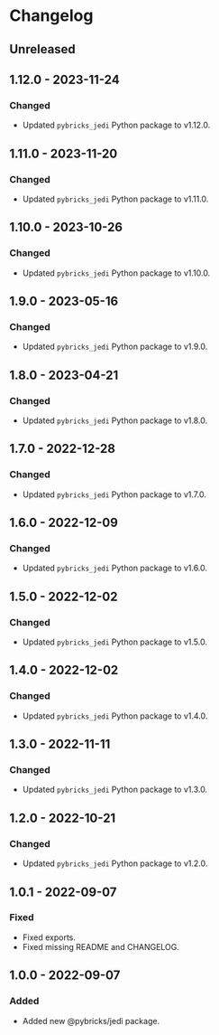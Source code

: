 # Changelog

<!-- refer to https://keepachangelog.com/en/1.0.0/ for guidance -->

## Unreleased

## 1.12.0 - 2023-11-24

### Changed
- Updated `pybricks_jedi` Python package to v1.12.0.

## 1.11.0 - 2023-11-20

### Changed
- Updated `pybricks_jedi` Python package to v1.11.0.

## 1.10.0 - 2023-10-26

### Changed
- Updated `pybricks_jedi` Python package to v1.10.0.

## 1.9.0 - 2023-05-16

### Changed
- Updated `pybricks_jedi` Python package to v1.9.0.

## 1.8.0 - 2023-04-21

### Changed
- Updated `pybricks_jedi` Python package to v1.8.0.

## 1.7.0 - 2022-12-28

### Changed
- Updated `pybricks_jedi` Python package to v1.7.0.

## 1.6.0 - 2022-12-09

### Changed
- Updated `pybricks_jedi` Python package to v1.6.0.

## 1.5.0 - 2022-12-02

### Changed
- Updated `pybricks_jedi` Python package to v1.5.0.

## 1.4.0 - 2022-12-02

### Changed
- Updated `pybricks_jedi` Python package to v1.4.0.

## 1.3.0 - 2022-11-11

### Changed
- Updated `pybricks_jedi` Python package to v1.3.0.

## 1.2.0 - 2022-10-21

### Changed
- Updated `pybricks_jedi` Python package to v1.2.0.

## 1.0.1 - 2022-09-07

### Fixed
- Fixed exports.
- Fixed missing README and CHANGELOG.

## 1.0.0 - 2022-09-07

### Added
- Added new @pybricks/jedi package.
